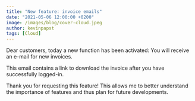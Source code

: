 ```yaml
---
title: "New feature: invoice emails"
date: "2021-05-06 12:00:00 +0200"
image: /images/blog/cover-cloud.jpeg
author: kevinpapst
tags: [Cloud]
---
```


Dear customers, today a new function has been activated: You will receive an e-mail for new invoices. 

This email contains a link to download the invoice after you have successfully logged-in.

Thank you for requesting this feature! This allows me to better understand the importance of features and thus plan for future developments.

